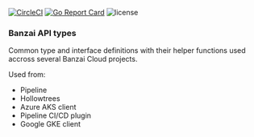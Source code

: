 [![CircleCI](https://circleci.com/gh/banzaicloud/banzai-types/tree/master.svg?style=shield)](https://circleci.com/gh/banzaicloud/banzai-types/tree/master)
[![Go Report Card](https://goreportcard.com/badge/github.com/banzaicloud/banzai-types)](https://goreportcard.com/report/github.com/banzaicloud/banzai-types)
![license](http://img.shields.io/badge/license-Apache%20v2-orange.svg)

### Banzai API types

Common type and interface definitions with their helper functions used accross several Banzai Cloud projects. 

Used from:

* Pipeline
* Hollowtrees
* Azure AKS client
* Pipeline CI/CD plugin
* Google GKE client
